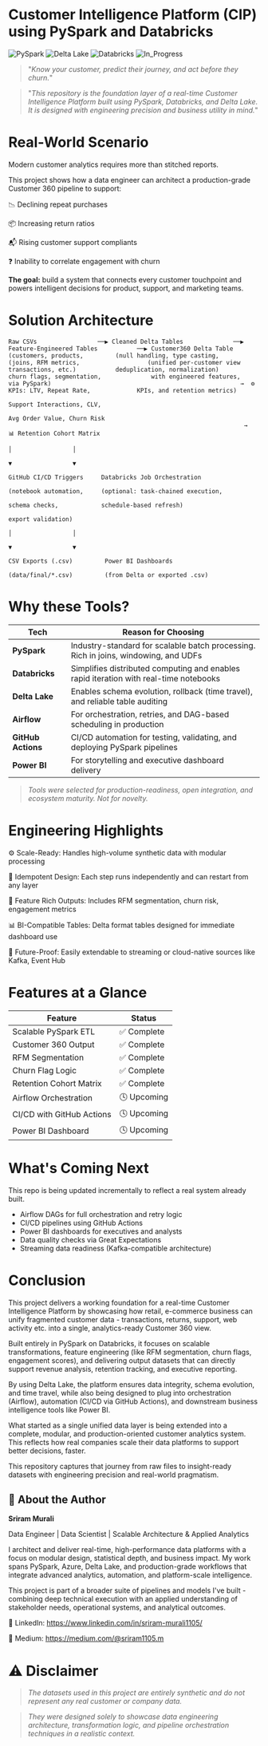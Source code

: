 # Customer Intelligence Platform (CIP) using PySpark and Databricks

![PySpark](https://img.shields.io/badge/ETL-PySpark-brightgreen)
![Delta Lake](https://img.shields.io/badge/Storage-Delta%20Lake-blue)
![Databricks](https://img.shields.io/badge/Platform-Databricks-orange)
![In_Progress](https://img.shields.io/badge/Status-In_Progress-yellow)

> "_Know your customer, predict their journey, and act before they churn._"

> "_This repository is the foundation layer of a real-time Customer Intelligence Platform built using PySpark, Databricks, and Delta Lake. It is designed with engineering precision and business utility in mind._"

# Real-World Scenario

Modern customer analytics requires more than stitched reports.

This project shows how a data engineer can architect a production-grade Customer 360 pipeline to support:

📉 Declining repeat purchases

📦 Increasing return ratios

📬 Rising customer support compliants

❓ Inability to correlate engagement with churn

**The goal:** build a system that connects every customer touchpoint and powers intelligent decisions for product, support, and marketing teams.

# Solution Architecture
```
Raw CSVs                 ──▶ Cleaned Delta Tables              ──▶ Feature-Engineered Tables           ──▶ Customer360 Delta Table
(customers, products,         (null handling, type casting,         (joins, RFM metrics,                   (unified per-customer view
transactions, etc.)           deduplication, normalization)         churn flags, segmentation,              with engineered features,
via PySpark)                                                     →  ⚙️ KPIs: LTV, Repeat Rate,             KPIs, and retention metrics)
                                                                      Support Interactions, CLV, 
                                                                      Avg Order Value, Churn Risk        
                                                                  →  📊 Retention Cohort Matrix
                                                                                                                   │                 │
                                                                                                                   ▼                 ▼
                                                                                         GitHub CI/CD Triggers     Databricks Job Orchestration
                                                                                         (notebook automation,     (optional: task-chained execution,
                                                                                          schema checks,            schedule-based refresh)
                                                                                          export validation)
                                                                                                                   │                 │
                                                                                                                   ▼                 ▼
                                                                                         CSV Exports (.csv)         Power BI Dashboards
                                                                                         (data/final/*.csv)         (from Delta or exported .csv)

```

# Why these Tools?

| **Tech**                       | **Reason for Choosing**                                                               |
| ------------------------------ | ------------------------------------------------------------------------------------- |
| **PySpark**                    | Industry-standard for scalable batch processing. Rich in joins, windowing, and UDFs   |
| **Databricks**                 | Simplifies distributed computing and enables rapid iteration with real-time notebooks |
| **Delta Lake**                 | Enables schema evolution, rollback (time travel), and reliable table auditing         |
| **Airflow**                    | For orchestration, retries, and DAG-based scheduling in production                    |
| **GitHub Actions**             | CI/CD automation for testing, validating, and deploying PySpark pipelines             |
| **Power BI**                   | For storytelling and executive dashboard delivery                                     |

> _Tools were selected for production-readiness, open integration, and ecosystem maturity. Not for novelty._

# Engineering Highlights

⚙️ Scale-Ready: Handles high-volume synthetic data with modular processing

🔄 Idempotent Design: Each step runs independently and can restart from any layer

🧠 Feature Rich Outputs: Includes RFM segmentation, churn risk, engagement metrics

📊 BI-Compatible Tables: Delta format tables designed for immediate dashboard use

🔧 Future-Proof: Easily extendable to streaming or cloud-native sources like Kafka, Event Hub

# Features at a Glance

| Feature                   | Status      |
| ------------------------- | ----------- |
| Scalable PySpark ETL      | ✅ Complete  |
| Customer 360 Output       | ✅ Complete  |
| RFM Segmentation          | ✅ Complete  |
| Churn Flag Logic          | ✅ Complete  |
| Retention Cohort Matrix   | ✅ Complete  |
| Airflow Orchestration     | 🕓 Upcoming |
| CI/CD with GitHub Actions | 🕓 Upcoming |
| Power BI Dashboard        | 🕓 Upcoming |

# What's Coming Next

This repo is being updated incrementally to reflect a real system already built.

- Airflow DAGs for full orchestration and retry logic
- CI/CD pipelines using GitHub Actions
- Power BI dashboards for executives and analysts
- Data quality checks via Great Expectations
- Streaming data readiness (Kafka-compatible architecture)

# Conclusion

This project delivers a working foundation for a real-time Customer Intelligence Platform by showcasing how retail, e-commerce business can unify fragmented customer data - transactions, returns, support, web activity etc. into a single, analytics-ready Customer 360 view.

Built entirely in PySpark on Databricks, it focuses on scalable transformations, feature engineering (like RFM segmentation, churn flags, engagement scores), and delivering output datasets that can directly support revenue analysis, retention tracking, and executive reporting.

By using Delta Lake, the platform ensures data integrity, schema evolution, and time travel, while also being designed to plug into orchestration (Airflow), automation (CI/CD via GitHub Actions), and downstream business intelligence tools like Power BI.

What started as a single unified data layer is being extended into a complete, modular, and production-oriented customer analytics system. This reflects how real companies scale their data platforms to support better decisions, faster.

This repository captures that journey from raw files to insight-ready datasets with engineering precision and real-world pragmatism.

## 👤 About the Author

**Sriram Murali**

Data Engineer | Data Scientist | Scalable Architecture & Applied Analytics

I architect and deliver real-time, high-performance data platforms with a focus on modular design, statistical depth, and business impact. My work spans PySpark, Azure, Delta Lake, and production-grade workflows that integrate advanced analytics, automation, and platform-scale intelligence.

This project is part of a broader suite of pipelines and models I've built - combining deep technical execution with an applied understanding of stakeholder needs, operational systems, and analytical outcomes.

🔗 LinkedIn: https://www.linkedin.com/in/sriram-murali1105/

🔗 Medium: https://medium.com/@sriram1105.m




# ⚠️ **Disclaimer**

> _The datasets used in this project are entirely synthetic and do not represent any real customer or company data._

> _They were designed solely to showcase data engineering architecture, transformation logic, and pipeline orchestration techniques in a realistic context._
